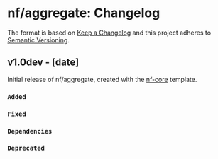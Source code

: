 # nf/aggregate: Changelog

The format is based on [Keep a Changelog](https://keepachangelog.com/en/1.0.0/)
and this project adheres to [Semantic Versioning](https://semver.org/spec/v2.0.0.html).

## v1.0dev - [date]

Initial release of nf/aggregate, created with the [nf-core](https://nf-co.re/) template.

### `Added`

### `Fixed`

### `Dependencies`

### `Deprecated`
